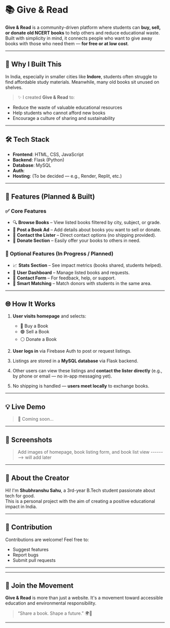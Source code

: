 # 📚 Give & Read

**Give & Read** is a community-driven platform where students can **buy, sell, or donate old NCERT books** to help others and reduce educational waste. Built with simplicity in mind, it connects people who want to give away books with those who need them — **for free or at low cost**.

---

## 🌟 Why I Built This

In India, especially in smaller cities like **Indore**, students often struggle to find affordable study materials. Meanwhile, many old books sit unused on shelves.

> ✨ I created **Give & Read** to:
- Reduce the waste of valuable educational resources
- Help students who cannot afford new books
- Encourage a culture of sharing and sustainability

---

## 🛠️ Tech Stack

- **Frontend**: HTML, CSS, JavaScript
- **Backend**: Flask (Python)
- **Database**: MySQL
- **Auth**: 
- **Hosting**: (To be decided — e.g., Render, Replit, etc.)

---

## 🚀 Features (Planned & Built)

### ✅ Core Features
- 🔍 **Browse Books** – View listed books filtered by city, subject, or grade.
- 📝 **Post a Book Ad** – Add details about books you want to sell or donate.
- 💬 **Contact the Lister** – Direct contact options (no shipping provided).
- 🙌 **Donate Section** – Easily offer your books to others in need.

### 🧪 Optional Features (In Progress / Planned)
- 📈 **Stats Section** – See impact metrics (books shared, students helped).
- 🧾 **User Dashboard** – Manage listed books and requests.
- 📧 **Contact Form** – For feedback, help, or support.
- 🧠 **Smart Matching** – Match donors with students in the same area.

---

## 🌐 How It Works

1. **User visits homepage** and selects:
   - 🔵 Buy a Book
   - 🟢 Sell a Book
   - ⚪ Donate a Book

2. **User logs in** via Firebase Auth to post or request listings.

3. Listings are stored in a **MySQL database** via Flask backend.

4. Other users can view these listings and **contact the lister directly** (e.g., by phone or email — no in-app messaging yet).

5. No shipping is handled — **users meet locally** to exchange books.

---

## 💡 Live Demo

> 🔗 Coming soon...

---

## 📸 Screenshots

> Add images of homepage, book listing form, and book list view --------> will add later 

---

## 👤 About the Creator

Hi! I'm **Shubhranshu Sahu**, a 3rd-year B.Tech student passionate about tech for good.  
This is a personal project with the aim of creating a positive educational impact in India.

---

## 🤝 Contribution

Contributions are welcome! Feel free to:
- Suggest features
- Report bugs
- Submit pull requests

---

---

## 🌱 Join the Movement

**Give & Read** is more than just a website. It's a movement toward accessible education and environmental responsibility.

> “Share a book. Shape a future.” 🌍📖

---
